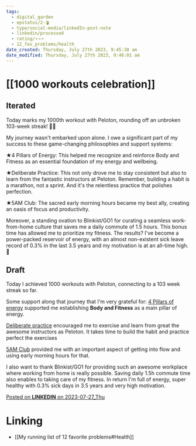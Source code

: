 ```yaml
---
tags:
  - digital_garden
  - epstatus/2-🪴
  - type/social-media/linkedIn-post-note
  - linkedin/processed
  - rating/⭐️⭐️⭐️
  - 12_fav_problems/health
date_created: Thursday, July 27th 2023, 9:45:38 am
date_modified: Thursday, July 27th 2023, 9:46:01 am
---
```

# [[1000 workouts celebration]]
## Iterated
Today marks my 1000th workout with Peloton, rounding off an unbroken 103-week streak! 🎉💪  
  
My journey wasn't embarked upon alone. I owe a significant part of my success to these game-changing philosophies and support systems:  
  
★4 Pillars of Energy: This helped me recognize and reinforce Body and Fitness as an essential foundation of my energy and wellbeing.  
  
★Deliberate Practice: This not only drove me to stay consistent but also to learn from the fantastic instructors at Peloton. Remember, building a habit is a marathon, not a sprint. And it's the relentless practice that polishes perfection.  
  
★5AM Club: The sacred early morning hours became my best ally, creating an oasis of focus and productivity.  
  
Moreover, a standing ovation to Blinkist/GO1 for curating a seamless work-from-home culture that saves me a daily commute of 1.5 hours. This bonus time has allowed me to prioritize my fitness. The results? I've become a power-packed reservoir of energy, with an almost non-existent sick leave record of 0.3% in the last 3.5 years and my motivation is at an all-time high. 🚀

## Draft
Today I achieved 1000 workouts with Peloton, connecting to a 103 week streak so far. 

Some support along that journey that I'm very grateful for:
[4 Pillars of energy](https://digital-garden.ontheagilepath.net/notes-from-guide-master-your-4-pillars-of-energy) supported me establishing **Body and Fitness** as a main pillar of energy. 

[Deliberate practice](https://digital-garden.ontheagilepath.net/deliberate-practice-and-the-comfort-zone) encouraged me to exercise and learn from great the awesome instructors as Peloton. It takes time to build the habit and practice perfect the exercises

[5AM Club](https://digital-garden.ontheagilepath.net/notes-from-the-5am-club) provided me with an important aspect of getting into flow and using early morning hours for that.

I also want to thank Blinkist/GO1 for providing such an awesome workplace where working from home is really possible. Saving daily 1.5h commute time also enables to taking care of my fitness. In return I'm full of energy, super healthy with 0.3% sick days in 3.5 years and very high motivation. 

[Posted on **LINKEDIN** on 2023-07-27_Thu](https://www.linkedin.com/posts/sebastiankamilli_today-marks-my-1000th-workout-with-peloton-activity-7090245593016532993-nK0v?utm_source=share&utm_medium=member_desktop)

# Linking
* [[My running list of 12 favorite problems#Health]]